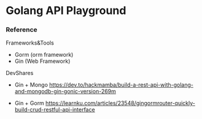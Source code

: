 # Golang API Playground

### Reference

Frameworks&Tools
- Gorm (orm framework)
- Gin (Web Framework)

DevShares
- Gin + Mongo
  https://dev.to/hackmamba/build-a-rest-api-with-golang-and-mongodb-gin-gonic-version-269m

- Gin + Gorm
  https://learnku.com/articles/23548/gingormrouter-quickly-build-crud-restful-api-interface